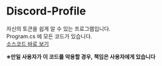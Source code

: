 # Discord-Profile
자신의 토큰을 쉽게 알 수 있는 프로그램입니다. <br>
Program.cs 에 모든 코드가 있습니다. <br>
<a href="https://github.com/1-EXON/Discord-Profile/tree/master/Discord%20Profile/Discord%20Profile" target="_blank">소스코드 바로 보기
</a>

<b>※만일 사용자가 이 코드를 악용할 경우, 책임은 사용자에게 있습니다</b>
